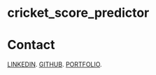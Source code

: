 # cricket_score_predictor

# Contact
[LINKEDIN](https://www.linkedin.com/in/vaibhav-kesarwani-9b5b35252/).
[GITHUB](https://github.com/Vaibhav-kesarwani).
[PORTFOLIO](https://vaibhavkesarwani.vercel.app/).